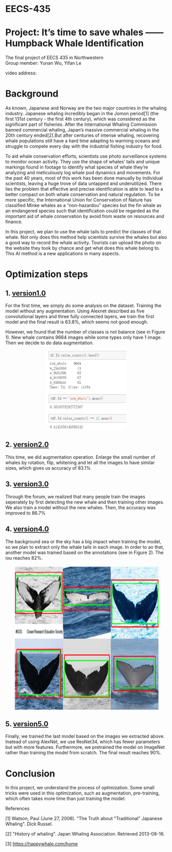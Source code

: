 # EECS-435
# Project: It’s time to save whales —— Humpback Whale Identification
The final project of EECS 435 in Northwestern  
Group member: Yunan Wu, Yifan Le

video address: 

# Background
As known, Japanese and Norway are the two major countries in the whaling industry. Japanese whaling incredibly began in the Jomon period[1] (the first 131st century - the first 4th century), which was considered as the significant part of fisheries. After the International Whaling Commission banned commercial whaling, Japan’s massive commercial whaling in the 20th century ended[2].But after centuries of intense whaling, recovering whale populations still have a hard time adapting to warming oceans and struggle to compete every day with the industrial fishing industry for food.

To aid whale conservation efforts, scientists use photo surveillance systems to monitor ocean activity. They use the shape of whales’ tails and unique markings found in footage to identify what species of whale they’re analyzing and meticulously log whale pod dynamics and movements. For the past 40 years, most of this work has been done manually by individual scientists, leaving a huge trove of data untapped and underutilized.  There lies the problem that effective and precise identification is able to lead to a better compact on both whale conservation and natural regulation. To be more specific, the International Union for Conservation of Nature has classified Minke whales as a “non-hazardou” species but the fin whale as an endangered species such that identification could be regarded as the important aid of whale conservation by avoid from waste on resources and finance.

In this project, we plan to use the whale tails to predict the classes of that whale. Not only does this method help scientists survive the whales but also a good way to record the whale activity. Tourists can upload the photo on the website they took by chance and get what does this whale belong to. This AI method is a new applications in many aspects.  


# Optimization steps 

## 1. [version1.0](https://github.com/NancyWu2168/EECS-435/blob/master/version1.0.ipynb)

For the first time, we simply do some analysis on the dataset. Training the model without any augmentation. Using Alexnet described as five convolutional layers and three fully connected layers, we train the first model and the final result is 63.8%, which seems not good enough.

However, we found that the number of classes is not balance (see in Figure 1). New whale contains 9664 images while some types only have 1 image. Then we decide to do data augmentation.

<p align=center>
  
  <img width="250" height="250" src="https://github.com/NancyWu2168/EECS-435/blob/master/file/1.png">

</p>

## 2. [version2.0](https://github.com/NancyWu2168/EECS-435/blob/master/version2.0.ipynb)

This time, we did augmentation operation. Enlarge the small number of whales by rotation, filp, whitening and let all the images to have similar sizes, which gives us accuracy of 83.1%

## 3. [version3.0](https://github.com/NancyWu2168/EECS-435/blob/master/version3.0.ipynb)

Through the forum, we realized that many people train the images seperately by first detecting the new whale and then training other images. We also train a model without the new whales. Then, the accuracy was improved to 86.7%

## 4. [version4.0](https://github.com/NancyWu2168/EECS-435/blob/master/version4.0.ipynb)

The background sea or the sky has a big impact when training the model, so we plan to extract only the whale tails in each image. In order to ao that, another model was trained based on the annotations (see in Figure 2). The iou reaches 82%. 

<p align=center>
  
  <img width="450" height="450" src="https://github.com/NancyWu2168/EECS-435/blob/master/file/2.png">

</p>

## 5. [version5.0](https://github.com/NancyWu2168/EECS-435/blob/master/version5.0.ipynb)

Finally, we trained the last model based on the images we extracted above. Inatead of using AlexNet, we use ResNet34, which has fewer parameters but with more features. Furthermore, we pretrained the model on ImageNet rather than training the model from scratch. The final result reaches 90%.


# Conclusion
In this project, we understand the process of optimization. Some small tricks were used in this optimization, such as augmentation, pre-training, which often takes more time than just training the model.





References

[1] Watson, Paul (June 27, 2006). "The Truth about "Traditional" Japanese Whaling". Dick Russel.

[2] "History of whaling". Japan Whaling Association. Retrieved 2013-08-16.

[3] https://happywhale.com/home

